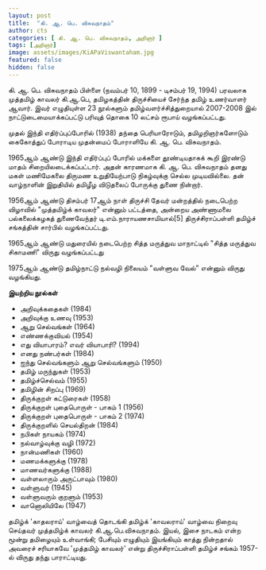```yaml
---
layout: post
title:  "கி. ஆ. பெ. விசுவநாதம்"
author: cts
categories: [ கி. ஆ. பெ. விசுவநாதம், அறிஞர் ]
tags: [அறிஞர்]
image: assets/images/KiAPaViswantaham.jpg
featured: false
hidden: false
---
```

கி. ஆ. பெ. விசுவநாதம் பிள்ளை (நவம்பர் 10, 1899 - டிசம்பர் 19, 1994) பரவலாக முத்தமிழ் காவலர் கி.ஆ.பெ, தமிழகத்தின் திருச்சியைச் சேர்ந்த தமிழ் உணர்வாளர் ஆவார். இவர் எழுதியுள்ள 23 நூல்களும் தமிழ்வளர்ச்சித்துறையால் 2007-2008 இல் நாட்டுடைமையாக்கப்பட்டு பரிவுத் தொகை 10 லட்சம் ரூபாய் வழங்கப்பட்டது.

முதல் இந்தி எதிர்ப்புப்போரில் (1938) தந்தை பெரியாரோடும், தமிழறிஞர்களோடும் கைகோத்துப் போராடிய முதன்மைப் போராளியே கி. ஆ. பெ. விசுவநாதம்.

1965ஆம் ஆண்டு இந்தி எதிர்ப்புப் போரில் மக்களை தூண்டியதாகக் கூறி இரண்டு மாதம் சிறையிலடைக்கப்பட்டார். அதன் காரணமாக கி. ஆ. பெ. விசுவநாதம் தனது மகள் மணிமேகலை திருமண உறுதியேற்பாடு நிகழ்வுக்கு செல்ல முடியவில்லை. தன் வாழ்நாளின் இறுதியில் தமிழீழ விடுதலைப் போருக்கு துணை நின்றார்.

1956ஆம் ஆண்டு திசம்பர் 17ஆம் நாள் திருச்சி தேவர் மன்றத்தில் நடைபெற்ற விழாவில் "முத்தமிழ்க் காவலர்" என்னும் பட்டத்தை, அன்றைய அண்ணாமலை பல்கலைக்கழகத் துணைவேந்தர் டி.எம்.நாராயணசாமியால்[5] திருச்சிராப்பள்ளி தமிழ்ச் சங்கத்தின் சார்பில் வழங்கப்பட்டது.

1965ஆம் ஆண்டு மதுரையில் நடைபெற்ற சித்த மருத்துவ மாநாட்டில் "சித்த மருத்துவ சிகாமணி" விருது வழங்கப்பட்டது

1975ஆம் ஆண்டு தமிழ்நாட்டு நல்வழி நிலையம் "வள்ளுவ வேல்" என்னும் விருது வழங்கியது.


**இயற்றிய நூல்கள்**

* அறிவுக்கதைகள் (1984)
* அறிவுக்கு உணவு (1953)
* ஆறு செல்வங்கள் (1964)
* எண்ணக்குவியல் (1954)
* எது வியாபாரம்? எவர் வியாபாரி? (1994)
* எனது நண்பர்கள் (1984)
* ஐந்து செல்வங்களும் ஆறு செல்வங்களும் (1950)
* தமிழ் மருந்துகள் (1953)
* தமிழ்ச்செல்வம் (1955)
* தமிழின் சிறப்பு (1969)
* திருக்குறள் கட்டுரைகள் (1958)
* திருக்குறள் புதைபொருள் - பாகம் 1 (1956)
* திருக்குறள் புதைபொருள் - பாகம் 2 (1974)
* திருக்குறளில் செயல்திறன் (1984)
* நபிகள் நாயகம் (1974)
* நல்வாழ்வுக்கு வழி (1972)
* நான்மணிகள் (1960)
* மணமக்களுக்கு (1978)
* மாணவர்களுக்கு (1988)
* வள்ளலாரும் அருட்பாவும் (1980)
* வள்ளுவர் (1945)
* வள்ளுவரும் குறளும் (1953)
* வானொலியிலே (1947)

தமிழ்க் 'காதலராய்' வாழ்வைத் தொடங்கி தமிழ்க் 'காவலராய்' வாழ்வை நிறைவு செய்தவர் முத்தமிழ்க் காவலர் கி.ஆ.பெ.விசுவநாதம். இயல், இசை நாடகம் என்ற மூன்று தமிழையும் உள்வாங்கி; பேசியும் எழுதியும் இயங்கியும் காத்து நின்றதால் அவரைச் சரியாகவே 'முத்தமிழ் காவலர்' என்று திருச்சிராப்பள்ளி தமிழ்ச் சங்கம் 1957-ல் விருது தந்து பாராட்டியது.
